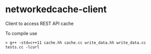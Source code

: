 # networkedcache-client
Client to access REST API cache

To compile use

    > g++ -std=c++11 cache.hh cache.cc write_data.hh write_data.cc tests.cc -lcurl
